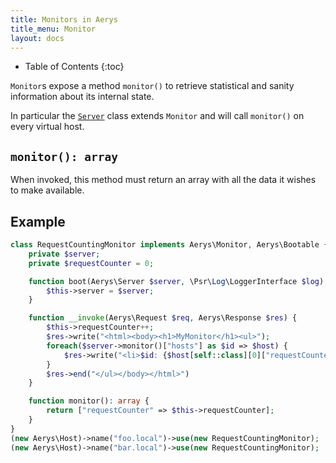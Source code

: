 ```yaml
---
title: Monitors in Aerys
title_menu: Monitor
layout: docs
---
```


* Table of Contents
{:toc}

`Monitor`s expose a method `monitor()` to retrieve statistical and sanity information about its internal state.

In particular the [`Server`](server.html) class extends `Monitor` and will call `monitor()` on every virtual host.

## `monitor(): array`

When invoked, this method must return an array with all the data it wishes to make available.

## Example

```php
class RequestCountingMonitor implements Aerys\Monitor, Aerys\Bootable {
	private $server;
	private $requestCounter = 0;

	function boot(Aerys\Server $server, \Psr\Log\LoggerInterface $log) {
		$this->server = $server;
	}

	function __invoke(Aerys\Request $req, Aerys\Response $res) {
		$this->requestCounter++;
		$res->write("<html><body><h1>MyMonitor</h1><ul>");
		foreach($server->monitor()["hosts"] as $id => $host) {
			$res->write("<li>$id: {$host[self::class][0]["requestCounter"]}</li>");
        }
        $res->end("</ul></body></html>")
	}

	function monitor(): array {
		return ["requestCounter" => $this->requestCounter];
	}
}
(new Aerys\Host)->name("foo.local")->use(new RequestCountingMonitor);
(new Aerys\Host)->name("bar.local")->use(new RequestCountingMonitor);
```
